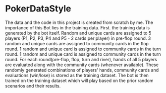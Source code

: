 # PokerDataStyle
The data and the code in this project is created from scratch by me.
The importance of this Bot lies in the training data.
First. the training data is generated by the bot itself.
Random and unique cards are assigned to 5 players (P1, P2, P3, P4 and P5 - 2 cards per player) in pre-flop round.
3 random and unique cards are assigned to community cards in the flop round.
1 random and unique card is assigned to community cards in the turn round.
1 random and unique card is assigned to community cards in the turn round.
For each round(pre-flop, flop, turn and river), hands of all 5 players are evaluated along with the community cards (whenever available).
These randomly generated combinations of players' hands, community cards and evaluations (win/lose) is stored as the training dataset.
The bot is then trained on the training dataset which will play based on the prior random scenarios and their results.
